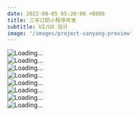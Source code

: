 ```yaml
---
date: 2022-08-05 05:20:00 +0800
title: 三羊订奶小程序开发
subtitle: UI/UX 设计
image: '/images/project-sanyang-preview'
---
```


<script>
    function populateContent() {
        var a = document.getElementById("project-sanyang-cn-a");
        a.src="/images/project-sanyang-cn-a.webp";

        const b = document.getElementById("project-sanyang-cn-b");
        b.src="/images/project-sanyang-cn-b.webp";

        const c = document.getElementById("project-sanyang-cn-c");
        c.src="/images/project-sanyang-cn-c.webp";

        const d = document.getElementById("project-sanyang-cn-d");
        d.src="/images/project-sanyang-cn-d.webp";

        const c1 = document.getElementById("project-sanyang-animation-c1");
        c1.src="/images/project-sanyang-animation-c1.gif";
        const c2 = document.getElementById("project-sanyang-animation-c2");
        c2.src="/images/project-sanyang-animation-c2.webp";
        const c3 = document.getElementById("project-sanyang-animation-c3");
        c3.src="/images/project-sanyang-animation-c3.webp";

        const e = document.getElementById("project-sanyang-cn-e");
        e.src="/images/project-sanyang-cn-e.webp";
    }

    if (document.readyState != 'loading') {
        populateContent();
    } else {
        document.addEventListener('DOMContentLoaded', populateContent);
    }

</script>

<img id="project-sanyang-cn-a" loading="lazy" style="pointer-events:none; display:block; margin-left:auto; margin-right:auto;" src="/images/loading.gif" alt="Loading...">
<img id="project-sanyang-cn-b" loading="lazy" style="pointer-events:none; display:block; margin-left:auto; margin-right:auto;" src="/images/loading.gif" alt="Loading...">
<img id="project-sanyang-cn-c" loading="lazy" style="pointer-events:none; display:block; margin-left:auto; margin-right:auto;" src="/images/loading.gif" alt="Loading...">
<img id="project-sanyang-cn-d" loading="lazy" style="pointer-events:none; display:block; margin-left:auto; margin-right:auto;" src="/images/loading.gif" alt="Loading...">
<img id="project-sanyang-animation-c1" loading="lazy" style="pointer-events:none; display:block; margin-left:auto; margin-right:auto;" src="/images/loading.gif" alt="Loading...">
<img id="project-sanyang-animation-c2" loading="lazy" style="pointer-events:none; display:block; margin-left:auto; margin-right:auto;" src="/images/loading.gif" alt="Loading...">
<img id="project-sanyang-animation-c3" loading="lazy" style="pointer-events:none; display:block; margin-left:auto; margin-right:auto;" src="/images/loading.gif" alt="Loading...">
<img id="project-sanyang-cn-e" loading="lazy" style="pointer-events:none; display:block; margin-left:auto; margin-right:auto;" src="/images/loading.gif" alt="Loading...">
